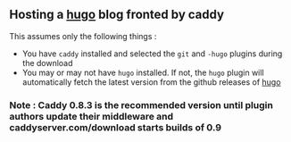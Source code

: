 ## Hosting a [hugo](https://github.com/spf13/hugo) blog fronted by caddy

This assumes only the following things :
 - You have `caddy` installed and selected the `git` and `-hugo` plugins during the download
 - You may or may not have `hugo` installed. If not, the `hugo` plugin will automatically fetch the latest version from the github releases of [hugo](https://github.com/spf13/hugo/releases)
 
 
### Note : Caddy 0.8.3 is the recommended version until plugin authors update their middleware and caddyserver.com/download starts builds of 0.9
 
